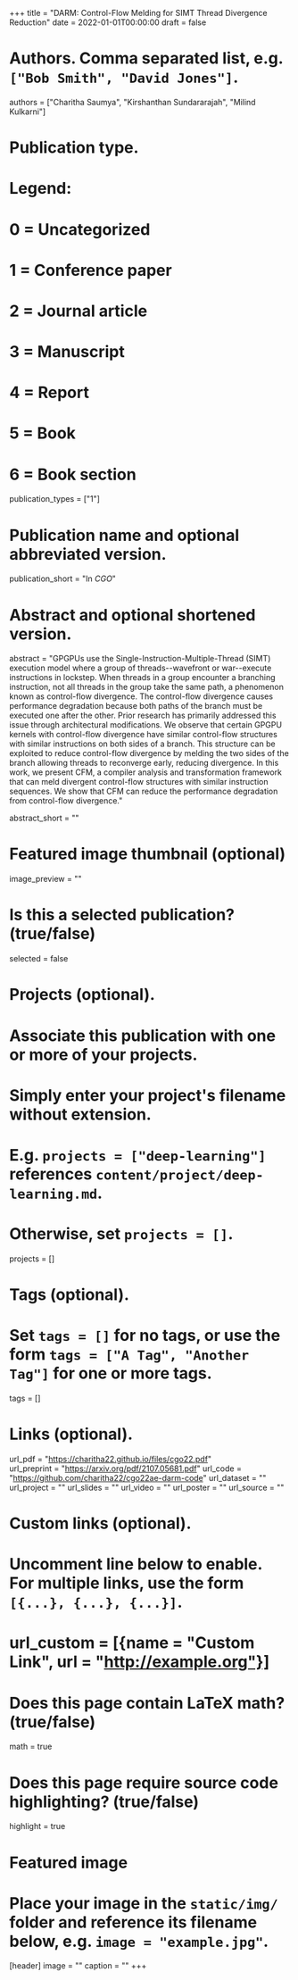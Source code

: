 +++
title = "DARM: Control-Flow Melding for SIMT Thread Divergence Reduction"
date = 2022-01-01T00:00:00
draft = false

# Authors. Comma separated list, e.g. `["Bob Smith", "David Jones"]`.
authors = ["Charitha Saumya", "Kirshanthan Sundararajah", "Milind Kulkarni"]

# Publication type.
# Legend:
# 0 = Uncategorized
# 1 = Conference paper
# 2 = Journal article
# 3 = Manuscript
# 4 = Report
# 5 = Book
# 6 = Book section
publication_types = ["1"]

# Publication name and optional abbreviated version.
publication_short = "In *CGO*"

# Abstract and optional shortened version.

abstract = "GPGPUs use the Single-Instruction-Multiple-Thread (SIMT) execution model where a group of threads--wavefront or war--execute instructions in lockstep. When threads in a group encounter a branching instruction, not all threads in the group take the same path, a phenomenon known as control-flow divergence. The control-flow divergence causes performance degradation because both paths of the branch must be executed one after the other. Prior research has primarily addressed this issue through architectural modifications. We observe that certain GPGPU kernels with control-flow divergence have similar control-flow structures with similar instructions on both sides of a branch. This structure can be exploited to reduce control-flow divergence by melding the two sides of the branch allowing threads to reconverge early, reducing divergence. In this work, we present CFM, a compiler analysis and transformation framework that can meld divergent control-flow structures with similar instruction sequences. We show that CFM can reduce the performance degradation from control-flow divergence."

abstract_short = ""

# Featured image thumbnail (optional)
image_preview = ""

# Is this a selected publication? (true/false)
selected = false

# Projects (optional).
#   Associate this publication with one or more of your projects.
#   Simply enter your project's filename without extension.
#   E.g. `projects = ["deep-learning"]` references `content/project/deep-learning.md`.
#   Otherwise, set `projects = []`.
projects = []

# Tags (optional).
#   Set `tags = []` for no tags, or use the form `tags = ["A Tag", "Another Tag"]` for one or more tags.
tags = []

# Links (optional).
url_pdf = "https://charitha22.github.io/files/cgo22.pdf"           
url_preprint = "https://arxiv.org/pdf/2107.05681.pdf"
url_code = "https://github.com/charitha22/cgo22ae-darm-code"
url_dataset = ""
url_project = ""
url_slides = ""
url_video = ""
url_poster = ""
url_source = ""

# Custom links (optional).
#   Uncomment line below to enable. For multiple links, use the form `[{...}, {...}, {...}]`.
# url_custom = [{name = "Custom Link", url = "http://example.org"}]

# Does this page contain LaTeX math? (true/false)
math = true

# Does this page require source code highlighting? (true/false)
highlight = true

# Featured image
# Place your image in the `static/img/` folder and reference its filename below, e.g. `image = "example.jpg"`.
[header]
image = ""
caption = ""
+++